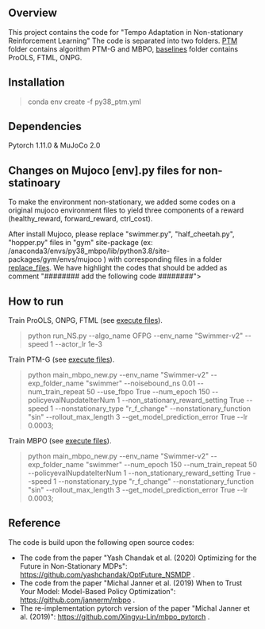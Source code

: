 ## Overview
This project contains the code for "Tempo Adaptation in Non-stationary Reinforcement Learning"
The code is separated into two folders. [PTM](./PTM) folder contains algorithm PTM-G and MBPO, [baselines](./baselines) folder contains ProOLS, FTML, ONPG.  
## Installation
> conda env create -f py38_ptm.yml
> 
## Dependencies
Pytorch 1.11.0 & MuJoCo 2.0

## Changes on Mujoco [env].py files for non-statinoary
To make the environment non-stationary, we added some codes on a original mujoco environment files to yield three components of a reward (healthy_reward, forward_reward, ctrl_cost).

After install Mujoco, please replace "swimmer.py", "half_cheetah.py", "hopper.py" files in "gym" site-package (ex: /anaconda3/envs/py38_mbpo/lib/python3.8/site-packages/gym/envs/mujoco )
with corresponding files in a folder [replace_files](./replace_files).
We have highlight the codes that should be added as comment "######## add the following code ########">








## How to run

Train ProOLS, ONPG, FTML (see [execute files](./baselines/Src/exp_swimmer)).
> python run_NS.py --algo_name OFPG --env_name "Swimmer-v2" --speed 1 --actor_lr 1e-3

Train PTM-G (see [execute files](./PTM/exp_swimmer)).
> python main_mbpo_new.py --env_name "Swimmer-v2" --exp_folder_name "swimmer" --noisebound_ns 0.01 --num_train_repeat 50 --use_fbpo True --num_epoch 150 --policyevalNupdateIterNum 1 --non_stationary_reward_setting True --speed 1 --nonstationary_type "r_f_change" --nonstationary_function "sin" --rollout_max_length 3 --get_model_prediction_error True --lr 0.0003;

Train MBPO (see [execute files](./PTM/exp_swimmer)).
> python main_mbpo_new.py --env_name "Swimmer-v2" --exp_folder_name "swimmer" --num_epoch 150 --num_train_repeat 50 --policyevalNupdateIterNum 1 --non_stationary_reward_setting True --speed 1 --nonstationary_type "r_f_change" --nonstationary_function "sin" --rollout_max_length 3 --get_model_prediction_error True --lr 0.0003;

## Reference
The code is build upon the following open source codes:
* The code from the paper "Yash Chandak et al. (2020) Optimizing for the Future in Non-Stationary MDPs": https://github.com/yashchandak/OptFuture_NSMDP .
* The code from the paper "Michal Janner et al. (2019) When to Trust Your Model: Model-Based Policy Optimization": https://github.com/jannerm/mbpo .
* The re-implementation pytorch version of the paper "Michal Janner et al. (2019)": https://github.com/Xingyu-Lin/mbpo_pytorch .

